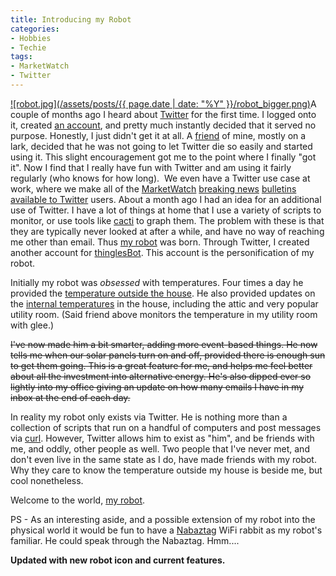 ```yaml
---
title: Introducing my Robot
categories:
- Hobbies
- Techie
tags:
- MarketWatch
- Twitter
---
```


[![robot.jpg](/assets/posts/{{ page.date | date: "%Y" }}/robot_bigger.png)](http://twitter.com/thinglesBot)A couple of months ago I heard about [Twitter](http://twitter.com/) for the first time. I logged onto it, created [an account](http://twitter.com/thingles), and pretty much instantly decided that it served no purpose. Honestly, I just didn't get it at all. A [friend](http://www.jimbernard.net/) of mine, mostly on a lark, decided that he was not going to let Twitter die so easily and started using it. This slight encouragement got me to the point where I finally "got it". Now I find that I really have fun with Twitter and am using it fairly regularly (who knows for how long).  We even have a Twitter use case at work, where we make all of the [MarketWatch](http://www.marketwatch.com/) [breaking news](http://blogs.marketwatch.com/about_marketwatch/2007/01/breaking_news_o.html) [bulletins available to Twitter](http://twitter.com/marketwatch) users.
About a month ago I had an idea for an additional use of Twitter. I have a lot of things at home that I use a variety of scripts to monitor, or use tools like [cacti](http://cacti.net/) to graph them. The problem with these is that they are typically never looked at after a while, and have no way of reaching me other than email. Thus [my robot](http://twitter.com/thinglesBot) was born. Through Twitter, I created another account for [thinglesBot](http://twitter.com/thinglesBot). This account is the personification of my robot.

Initially my robot was _obsessed_ with temperatures. Four times a day he provided the [temperature outside the house](http://twitter.com/thinglesbot/statuses/790916953). He also provided updates on the [internal temperatures](http://twitter.com/thinglesbot/statuses/791003480) in the house, including the attic and very popular utility room. (Said friend above monitors the temperature in my utility room with glee.)

<strike>I've now made him a bit smarter, adding more event-based things. He now tells me when our solar panels turn on and off, provided there is enough sun to get them going. This is a great feature for me, and helps me feel better about all the investment into alternative energy. He's also dipped ever so lightly into my office giving an update on how many emails I have in my inbox at the end of each day.</strike>

In reality my robot only exists via Twitter. He is nothing more than a collection of scripts that run on a handful of computers and post messages via [curl](http://curl.haxx.se/). However, Twitter allows him to exist as "him", and be friends with me, and oddly, other people as well. Two people that I've never met, and don't even live in the same state as I do, have made friends with my robot. Why they care to know the temperature outside my house is beside me, but cool nonetheless.

Welcome to the world, [my robot](http://twitter.com/thinglesBot).

PS - As an interesting aside, and a possible extension of my robot into the physical world it would be fun to have a [Nabaztag](http://www.nabaztags.com) WiFi rabbit as my robot's familiar. He could speak through the Nabaztag. Hmm....

**Updated with new robot icon and current features.**

